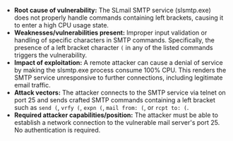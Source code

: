 - **Root cause of vulnerability:** The SLmail SMTP service (slsmtp.exe) does not properly handle commands containing left brackets, causing it to enter a high CPU usage state.
- **Weaknesses/vulnerabilities present:** Improper input validation or handling of specific characters in SMTP commands. Specifically, the presence of a left bracket character `(` in any of the listed commands triggers the vulnerability.
- **Impact of exploitation:** A remote attacker can cause a denial of service by making the slsmtp.exe process consume 100% CPU. This renders the SMTP service unresponsive to further connections, including legitimate email traffic.
- **Attack vectors:** The attacker connects to the SMTP service via telnet on port 25 and sends crafted SMTP commands containing a left bracket such as `send (`, `vrfy (`, `expn (`, `mail from: (`, or `rcpt to: (`.
- **Required attacker capabilities/position:** The attacker must be able to establish a network connection to the vulnerable mail server's port 25. No authentication is required.